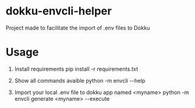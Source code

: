 # dokku-envcli-helper
Project made to facilitate the import of .env files to Dokku

# Usage

1. Install requirements
pip install -r requirements.txt

2. Show all commands avaible
python -m envcli --help

3. Import your local .env file to dokku app named <myname\>
python -m envcli generate <myname\> --execute
